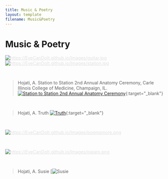 ```yaml
---
title: Music & Poetry
layout: template
filename: Music&Poetry
---
```


# Music & Poetry


<a href="Music&Poetry" class="btn" style="color:#E0E0E0"><img src="https://EyeCanDoIt.github.io/Images/guitar.jpg" alt="https://EyeCanDoIt.github.io/Images/guitar.jpg" 
loading="lazy"></a> <a href="Music&Poetry" class="btn" style="color:#E0E0E0"><img src="https://EyeCanDoIt.github.io/Images/station.jpg" alt="https://EyeCanDoIt.github.io/Images/station.jpg" 
loading="lazy"></a>

<br>

<object data="./Images/pdfs/Station to Station.pdf" width="1000" height="1000" type='application/pdf'></object>

>Hojati, A. Station to Station 2nd Annual Anatomy Ceremony, Carle Illinois College of Medicine, Champaign, IL.
>[![Station to Station 2nd Annual Anatomy Ceremony](https://EyeCanDoIt.github.io/Images/station.png)](https://EyeCanDoIt.github.io/Images/station.png){:target="_blank"}

<br>

>Hojati, A. Truth
>[![Truth](https://EyeCanDoIt.github.io/Images/Truth.png)](https://EyeCanDoIt.github.io/Images/Truth.png){:target="_blank"}

<br>

<a href="Music&Poetry" class="btn" style="color:#E0E0E0"><img src="https://EyeCanDoIt.github.io/Images/poemsmore.png" alt="https://EyeCanDoIt.github.io/Images/poemsmore.png" 
loading="lazy"></a>

<br>

<a href="Music&Poetry" class="btn" style="color:#E0E0E0"><img src="https://EyeCanDoIt.github.io/Images/pajaro.png" alt="https://EyeCanDoIt.github.io/Images/pajaro.png" 
loading="lazy"></a>

<br>

>Hojati, A. Susie
>[![Susie](https://EyeCanDoIt.github.io/Images/susie.png)

<br>
